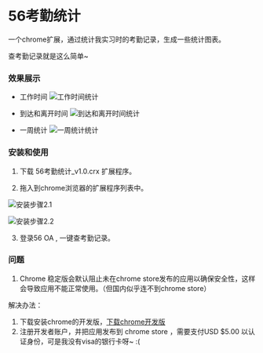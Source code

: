 56考勤统计
=========

一个chrome扩展，通过统计我实习时的考勤记录，生成一些统计图表。

查考勤记录就是这么简单~

### 效果展示

* 工作时间
![工作时间统计](http://img-chilezhang.qiniudn.com/githubshow1.png "工作时间统计")

* 到达和离开时间
![到达和离开时间统计](http://img-chilezhang.qiniudn.com/githubshow2.png "到达和离开时间统计")

* 一周统计
![一周统计统计](http://img-chilezhang.qiniudn.com/githubshow3.png "一周统计统计")


### 安装和使用

1. 下载 56考勤统计_v1.0.crx 扩展程序。

2. 拖入到chrome浏览器的扩展程序列表中。

![安装步骤2.1](http://img-chilezhang.qiniudn.com/githubsetup1.jpg "安装步骤2.1")

![安装步骤2.2](http://img-chilezhang.qiniudn.com/githubsetup2.png "安装步骤2.2")

3. 登录56 OA , 一键查考勤记录。

### 问题

1. Chrome 稳定版会默认阻止未在chrome store发布的应用以确保安全性，这样会导致应用不能正常使用。（但国内似乎连不到chrome store）

解决办法：
1. 下载安装chrome的开发版，[下载chrome开发版](https://www.google.com/chrome/browser/?platform=win&channel=dev)
2. 注册开发者账户，并把应用发布到 chrome store ，需要支付USD $5.00 以认证身份，可是我没有visa的银行卡呀~ :( 

